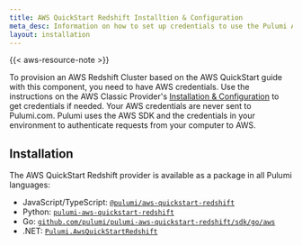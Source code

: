 ```yaml
---
title: AWS QuickStart Redshift Installtion & Configuration
meta_desc: Information on how to set up credentials to use the Pulumi AWS QuickStart Redshift component.
layout: installation
---
```


{{< aws-resource-note >}}

To provision an AWS Redshift Cluster based on the AWS QuickStart guide with this component, you need to have AWS credentials. Use the instructions on the AWS Classic Provider's [Installation & Configuration](/registry/packages/aws/installation-configuration) to get credentials if needed. Your AWS credentials are never sent to Pulumi.com. Pulumi uses the AWS SDK and the credentials in your environment to authenticate requests from your computer to AWS.

## Installation

The AWS QuickStart Redshift provider is available as a package in all Pulumi languages:

* JavaScript/TypeScript: [`@pulumi/aws-quickstart-redshift`](https://www.npmjs.com/package/@pulumi/aws-quickstart-redshift)
* Python: [`pulumi-aws-quickstart-redshift`](https://pypi.org/project/pulumi-aws-quickstart-redshift/)
* Go: [`github.com/pulumi/pulumi-aws-quickstart-redshift/sdk/go/aws`](https://github.com/pulumi/pulumi-aws-quickstart-redshift)
* .NET: [`Pulumi.AwsQuickStartRedshift`](https://www.nuget.org/packages/Pulumi.AwsQuickStartRedshift)
